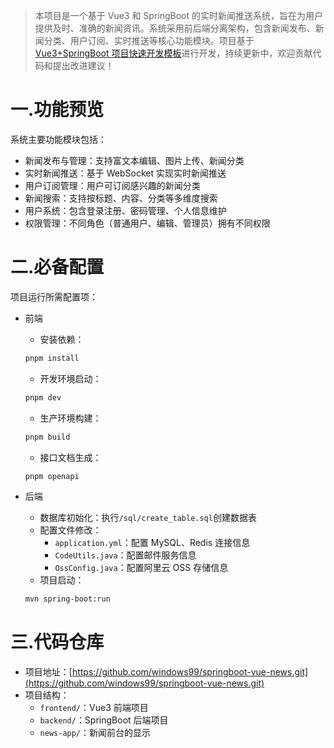 > 本项目是一个基于 Vue3 和 SpringBoot 的实时新闻推送系统，旨在为用户提供及时、准确的新闻资讯。系统采用前后端分离架构，包含新闻发布、新闻分类、用户订阅、实时推送等核心功能模块。项目基于[Vue3+SpringBoot 项目快速开发模板](https://gitee.com/fspStudy/quick-develop-template)进行开发，持续更新中，欢迎贡献代码和提出改进建议！

# 一.功能预览

系统主要功能模块包括：

- 新闻发布与管理：支持富文本编辑、图片上传、新闻分类
- 实时新闻推送：基于 WebSocket 实现实时新闻推送
- 用户订阅管理：用户可订阅感兴趣的新闻分类
- 新闻搜索：支持按标题、内容、分类等多维度搜索
- 用户系统：包含登录注册、密码管理、个人信息维护
- 权限管理：不同角色（普通用户、编辑、管理员）拥有不同权限

# 二.必备配置

项目运行所需配置项：

- 前端

  - 安装依赖：

  ```bash
  pnpm install
  ```

  - 开发环境启动：

  ```bash
  pnpm dev
  ```

  - 生产环境构建：

  ```bash
  pnpm build
  ```

  - 接口文档生成：

  ```bash
  pnpm openapi
  ```

- 后端
  - 数据库初始化：执行`/sql/create_table.sql`创建数据表
  - 配置文件修改：
    - `application.yml`：配置 MySQL、Redis 连接信息
    - `CodeUtils.java`：配置邮件服务信息
    - `OssConfig.java`：配置阿里云 OSS 存储信息
  - 项目启动：
  ```bash
  mvn spring-boot:run
  ```

# 三.代码仓库

- 项目地址：[https://github.com/windows99/springboot-vue-news.git](https://github.com/windows99/springboot-vue-news.git)
- 项目结构：
  - `frontend/`：Vue3 前端项目
  - `backend/`：SpringBoot 后端项目
  - `news-app/`：新闻前台的显示
